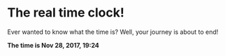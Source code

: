 # The real time clock!

Ever wanted to know what the time is? Well, your journey is about to end!

**The time is Nov 28, 2017, 19:24**